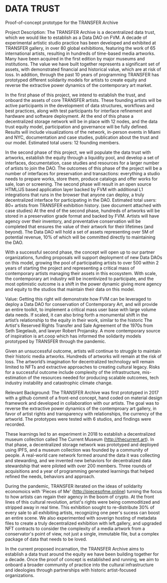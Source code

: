 # DATA TRUST
Proof-of-concept prototype for the TRANSFER Archive

Project Description:
The TRANSFER Archive is a decentralized data trust, which we would like to establish as a Data DAO on FVM. A decade of experimental artistic studio practice has been developed and exhibited at TRANSFER gallery, in over 80 global exhibitions, featuring the work of 65 international artists, resulting in hundreds of time-based media artworks. Many have been acquired in the first edition by major museums and institutions. The value we have built together represents a significant set of assets, with demonstrated financial and historical value, which are at risk of loss. In addition, through the past 10 years of programming TRANSFER has prototyped different solidarity models for artists to create equity and reverse the extractive power dynamics of the contemporary art market.

In the first phase of this project, we intend to establish the trust, and onboard the assets of core TRANSFER artists. These founding artists will be active participants in the development of data structures, workflows and best practices, along with test participants for interface refinement and hardware and software deployment. At the end of this phase a decentralized storage network will be in place with 12 nodes, and the data trust equity model, participation and governance will be fully defined. Results will include visualizations of the network, in-person events in Miami and NYC, documentation and case studies, publication about the trust and our model. Estimated total users: 12 founding members.

In the second phase of this project, we will populate the data trust with artworks, establish the equity through a liquidity pool, and develop a set of interfaces, documentation, case studies and resources for a larger number of artists to join the DAO. The outcomes of this phase of the project will be a number of interfaces for preservation and transactions: everything a studio needs to prepare works, store them, produce catalogs and offer works for sale, loan or screening. The second phase will result in an open source HTML/JS based application layer backed by FVM with additional L1 integrations that runs in the browser that anyone can deploy, a truly decentralized interface for participating in the DAO. Estimated total users: 80+ artists from TRANSFER exhibition history. (see document attached with case studies)
At the end of the second phase, hundreds of artworks will be stored in a preservation grade format and backed by FVM. Artists will have agency over their inventory, and preventative conservation will be completed that ensures the value of their artwork for their lifetimes (and beyond). The Data DAO will hold a set of assets representing over 5M of potential revenue, 10% of which will be committed directly to maintaining the DAO.

With a successful second phase, the concept will open up to our partner organizations, funding proposals will support deployment of new Data DAOs on this model, growing the pool of participating artists to over 500 within 2 years of starting the project and representing a critical mass of contemporary artists managing their assets in this ecosystem. With scale, the contemporary art industry will be incentivized to participate, and the most optimistic outcome is a shift in the power dynamic giving more agency and equity to the studios that maintain their data on this model.

Value:
Getting this right will demonstrate how FVM can be leveraged to deploy a Data DAO for conservation of Contemporary Art, and will provide an entire toolkit, to implement a critical mass user base with large volume data needs. If scaled, it can also bring forth a monumental shift in the artist’s relationship to the equity in their work, similar to the historic The Artist's Reserved Rights Transfer and Sale Agreement of the 1970s from Seth Siegelaub, and lawyer Robert Projansky. A more contemporary source of inspiration is art.coop which has informed the solidarity models prototyped by TRANSFER through the pandemic.

Given an unsuccessful outcome, artists will continue to struggle to maintain their historic media artworks. Hundreds of artworks will remain at the risk of loss. The artworld’s imagination for decentralized technology will remain limited to NFTs and extractive approaches to creating cultural legacy. Risks for a successful outcome include complexity of the infrastructure, mis-estimation of the resources needed for producing scalable outcomes, tech industry instability and catastrophic climate change.

Relevant Background:
The TRANSFER Archive was first prototyped in 2017 with a github commit of a front-end concept, hand coded on material design framework and developed in collaboration with our artists. The goal was to reverse the extractive power dynamics of the contemproary art gallery, in favor of artist rights and transparency with relationships, the currency of the artworld. The prototypes were tested with 6 studios, and findings were recorded. 

These learnings led to an experiment in 2018 to establish a decentralized museum collection called The Current Museum (http://thecurrent.art). In that phase, a decentralized storage network was prototyped and deployed using IPFS, and a museum collection was founded by a community of people. A real-world care network formed around the data it was collecting and stewarding, and we invented new behaviors for decentralized data stewardship that were piloted with over 200 members. Three rounds of acquisitions and a year of programming generated learnings that helped refined the needs, behaviors and approach. 

During the pandemic, TRANSFER iterated on the ideas of solidarity economoics with 'Pieces of Me' (http://piecesofme.online) turning the focus to how artists can regain their agency in the boom of crypto. At the front lines of this cultural revolution, artist's rights were being commoditized and stripped away in real time. This exhibition sought to re-distribute 30% of every sale to all exhibiting artists, recognizing one peer's sucess can boost an entire scene. We also experimented with soverign hosting of metadata files to create a truly decentralized exhibition with left.gallery, and upgraded NFT contracts to consider the complexity of a media artwork from a conservator's point of view, not just a single, immutable file, but a complex package of data that needs to be loved.

In the current proposed incarnation, the TRANSFER Archive aims to establish a data trust around the equity we have been building together for a decade. Once the proof of concept is established and running, we aim to onboard a broader community of practice into the cultural infrastructure and ideologies through partnerships with historic artist-focused organizations.
